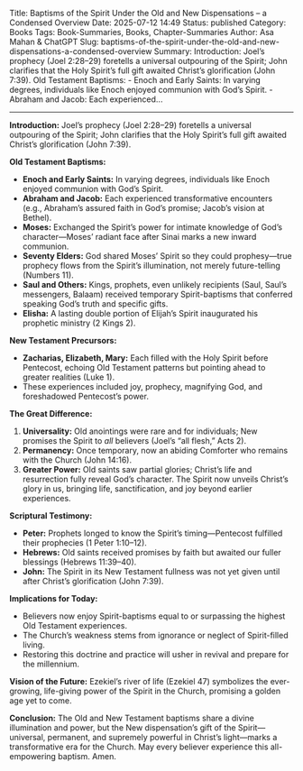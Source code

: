 Title: Baptisms of the Spirit Under the Old and New Dispensations – a Condensed Overview
Date: 2025-07-12 14:49
Status: published
Category: Books
Tags: Book-Summaries, Books, Chapter-Summaries
Author: Asa Mahan & ChatGPT
Slug: baptisms-of-the-spirit-under-the-old-and-new-dispensations-a-condensed-overview
Summary: Introduction: Joel’s prophecy (Joel 2:28–29) foretells a universal outpouring of the Spirit; John clarifies that the Holy Spirit’s full gift awaited Christ’s glorification (John 7:39). Old Testament Baptisms: - Enoch and Early Saints: In varying degrees, individuals like Enoch enjoyed communion with God’s Spirit. - Abraham and Jacob: Each experienced...

---

**Introduction:**
Joel’s prophecy (Joel 2:28–29) foretells a universal outpouring of the Spirit; John clarifies that the Holy Spirit’s full gift awaited Christ’s glorification (John 7:39).

**Old Testament Baptisms:**
- **Enoch and Early Saints:** In varying degrees, individuals like Enoch enjoyed communion with God’s Spirit.
- **Abraham and Jacob:** Each experienced transformative encounters (e.g., Abraham’s assured faith in God’s promise; Jacob’s vision at Bethel).
- **Moses:** Exchanged the Spirit’s power for intimate knowledge of God’s character—Moses’ radiant face after Sinai marks a new inward communion.
- **Seventy Elders:** God shared Moses’ Spirit so they could prophesy—true prophecy flows from the Spirit’s illumination, not merely future-telling (Numbers 11).
- **Saul and Others:** Kings, prophets, even unlikely recipients (Saul, Saul’s messengers, Balaam) received temporary Spirit-baptisms that conferred speaking God’s truth and specific gifts.
- **Elisha:** A lasting double portion of Elijah’s Spirit inaugurated his prophetic ministry (2 Kings 2).

**New Testament Precursors:**
- **Zacharias, Elizabeth, Mary:** Each filled with the Holy Spirit before Pentecost, echoing Old Testament patterns but pointing ahead to greater realities (Luke 1).
- These experiences included joy, prophecy, magnifying God, and foreshadowed Pentecost’s power.

**The Great Difference:**
1. **Universality:** Old anointings were rare and for individuals; New promises the Spirit to *all* believers (Joel’s “all flesh,” Acts 2).
2. **Permanency:** Once temporary, now an abiding Comforter who remains with the Church (John 14:16).
3. **Greater Power:** Old saints saw partial glories; Christ’s life and resurrection fully reveal God’s character. The Spirit now unveils Christ’s glory in us, bringing life, sanctification, and joy beyond earlier experiences.

**Scriptural Testimony:**
- **Peter:** Prophets longed to know the Spirit’s timing—Pentecost fulfilled their prophecies (1 Peter 1:10–12).
- **Hebrews:** Old saints received promises by faith but awaited our fuller blessings (Hebrews 11:39–40).
- **John:** The Spirit in its New Testament fullness was not yet given until after Christ’s glorification (John 7:39).

**Implications for Today:**
- Believers now enjoy Spirit-baptisms equal to or surpassing the highest Old Testament experiences.
- The Church’s weakness stems from ignorance or neglect of Spirit-filled living.
- Restoring this doctrine and practice will usher in revival and prepare for the millennium.

**Vision of the Future:**
Ezekiel’s river of life (Ezekiel 47) symbolizes the ever-growing, life-giving power of the Spirit in the Church, promising a golden age yet to come.

**Conclusion:**
The Old and New Testament baptisms share a divine illumination and power, but the New dispensation’s gift of the Spirit—universal, permanent, and supremely powerful in Christ’s light—marks a transformative era for the Church. May every believer experience this all-empowering baptism. Amen.

